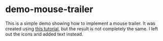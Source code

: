 # demo-mouse-trailer
 
This is a simple demo showing how to implement a mouse trailer. It was created using [this tutorial](https://www.youtube.com/watch?v=CZIJKkwc8l8), but the result is not completely the same. I left out the icons and added text instead.